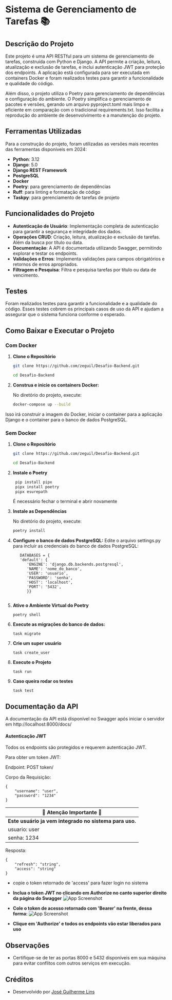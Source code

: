 # Sistema de Gerenciamento de Tarefas 📚

## Descrição do Projeto

Este projeto é uma API RESTful para um sistema de gerenciamento de tarefas, construída com Python e Django. A API permite a criação, leitura, atualização e exclusão de tarefas, e inclui autenticação JWT para proteção dos endpoints. A aplicação está configurada para ser executada em containers Docker e foram realizados testes para garantir a funcionalidade e qualidade do código.

Além disso, o projeto utiliza o Poetry para gerenciamento de dependências e configuração do ambiente. O Poetry simplifica o gerenciamento de pacotes e versões, gerando um arquivo pyproject.toml mais limpo e eficiente em comparação com o tradicional requirements.txt. Isso facilita a reprodução do ambiente de desenvolvimento e a manutenção do projeto.

## Ferramentas Utilizadas

Para a construção do projeto, foram utilizadas as versões mais recentes das ferramentas disponíveis em 2024:

- **Python**: 3.12
- **Django**: 5.0
- **Django REST Framework**
- **PostgreSQL**
- **Docker**
- **Poetry**: para gerenciamento de dependências
- **Ruff**: para linting e formatação de código
- **Taskpy**: para gerenciamento de tarefas de projeto

## Funcionalidades do Projeto

- **Autenticação de Usuário**: Implementação completa de autenticação para garantir a segurança e integridade dos dados.
- **Operações CRUD**: Criação, leitura, atualização e exclusão de tarefas. Além da busca por título ou data.
- **Documentação**: A API é documentada utilizando Swagger, permitindo explorar e testar os endpoints.
- **Validações e Erros**: Implementa validações para campos obrigatórios e retornos de erros apropriados.
- **Filtragem e Pesquisa**: Filtra e pesquisa tarefas por título ou data de vencimento.

## Testes

Foram realizados testes para garantir a funcionalidade e a qualidade do código. Esses testes cobrem os principais casos de uso da API e ajudam a assegurar que o sistema funciona conforme o esperado.

## Como Baixar e Executar o Projeto
### Com Docker

1. **Clone o Repositório**

   ```sh
   git clone https://github.com/zeguil/Desafio-Backend.git

   cd Desafio-Backend
   ```

2. **Construa e inicie os containers Docker:**

   No diretório do projeto, execute:

   ```sh
   docker-compose up --build
   ```

Isso irá construir a imagem do Docker, iniciar o container para a aplicação Django e o container para o banco de dados PostgreSQL.

### Sem Docker


1. **Clone o Repositório**

   ```sh
   git clone https://github.com/zeguil/Desafio-Backend.git

   cd Desafio-Backend
   ```


2. **Instale o Poetry**

   ```sh
    pip install pipx 
    pipx install poetry
    pipx esurepath
   ```
   É necessário fechar o terminal e abrir novamente

3. **Instale as Dependências**

   No diretório do projeto, execute:

   ```sh
   poetry install
   ```
4. **Configure o banco de dados PostgreSQL:**
Edite o arquivo settings.py para incluir as credenciais do banco de dados PostgreSQL:

   ```
      DATABASES = {
      'default': {
         'ENGINE': 'django.db.backends.postgresql',
         'NAME': 'nome_do_banco',
         'USER': 'usuario',
         'PASSWORD': 'senha',
         'HOST': 'localhost',
         'PORT': '5432',
         }}
      
   ```

5. **Ative o Ambiente Virtual do Poetry**

   ```
   poetry shell
   ```

6. **Execute as migrações do banco de dados:**

   ```
   task migrate
   ```
7. **Crie um super usuário**

   ```
   task create_user
   ```

8. **Execute o Projeto**

   ```
   task run
   ```

8. **Caso queira rodar os testes**

   ```
   task test
   ```

## Documentação da API

A documentação da API está disponível no Swagger após iniciar o servidor em http://localhost:8000/docs/

#### Autenticação JWT

Todos os endpoints são protegidos e requerem autenticação JWT.

Para obter um token JWT:

Endpoint: POST token/

Corpo da Requisição:

```
{
    "username": "user",
    "password": "1234"
}
```


| **🚨 Atenção Importante 🚨**|
|-------------------------------|
| **Este usuário ja vem integrado no sistema para uso.** |
|usuario: user |
|senha: 1234 |

Resposta:

```
{
    "refresh": "string",
    "access": "string"
}
```

- copie o token retornado de 'access' para fazer login no sistema

- **Inclua o token JWT no clicando em Authorize no canto superior direito da página do Swagger**
![App Screenshot](https://uploaddeimagens.com.br/images/004/827/848/full/Authorize.png?1723966588)


- **Cole o token de acesso retornado com 'Bearer' na frente, dessa forma:**
![App Screenshot](https://uploaddeimagens.com.br/images/004/827/849/original/Bearer.png?1723966609)
- **Clique em 'Authorize' e todos os endpoints vão estar liberados para uso**




## Observações
- Certifique-se de ter as portas 8000 e 5432 disponíveis em sua máquina para evitar conflitos com outros serviços em execução.

## Créditos
- Desenvolvido por [José Guilherme Lins](https://github.com/zeguil)